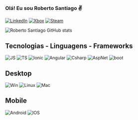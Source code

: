 ### Olá! Eu sou Roberto Santiago ✌️

[![LinkedIn](https://img.shields.io/badge/LinkedIn-0077B5?style=for-the-badge&logo=linkedin&logoColor=white)](https://www.linkedin.com/in/roberto-santiago-58527727/)
[![Xbox](https://img.shields.io/badge/Xbox-107C10?style=for-the-badge&logo=xbox&logoColor=white)](https://account.xbox.com/pt-br/profile?gamertag=robertosljr)
[![Steam](https://img.shields.io/badge/Steam-000000?style=for-the-badge&logo=steam&logoColor=white)](https://steamcommunity.com/id/robertosljr/)

![Roberto Santiago GitHub stats](https://github-readme-stats.vercel.app/api?username=robertosljr&show_icons=true&theme=onedark)

## Tecnologias - Linguagens - Frameworks

![JS](https://img.shields.io/badge/JavaScript-F7DF1E?style=for-the-badge&logo=javascript&logoColor=black)
![TS](https://img.shields.io/badge/TypeScript-007ACC?style=for-the-badge&logo=typescript&logoColor=white)
![Ionic](https://img.shields.io/badge/Ionic-FFF?style=for-the-badge&logo=ionic&logoColor=blue)
![Angular](https://img.shields.io/badge/Angular-DD0031?style=for-the-badge&logo=angular&logoColor=white)
![Csharp](https://img.shields.io/badge/C%23-239120?style=for-the-badge&logo=c-sharp&logoColor=white)
![AspNet](https://img.shields.io/badge/.NET-5C2D91?style=for-the-badge&logo=.net&logoColor=white)
![boot](https://img.shields.io/badge/Bootstrap-563D7C?style=for-the-badge&logo=bootstrap&logoColor=white)

## Desktop
![Win](https://img.shields.io/badge/Windows-0078D6?style=for-the-badge&logo=windows&logoColor=white)
![Linux](https://img.shields.io/badge/Linux-fd960f?style=for-the-badge&logo=linux&logoColor=black)
![Mac](https://img.shields.io/badge/MacOs-FFF?style=for-the-badge&logo=apple&logoColor=black)

## Mobile
![Android](https://img.shields.io/badge/Android-3DDC84?style=for-the-badge&logo=android&logoColor=white)
![IOS](https://img.shields.io/badge/iOS-000000?style=for-the-badge&logo=ios&logoColor=white)
